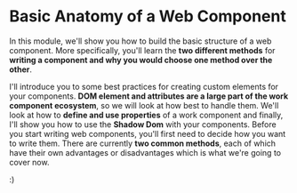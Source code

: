 # **Basic Anatomy of a Web Component**

In this module, we'll show you how to build the basic structure of a web component. More specifically, you'll learn the **two different methods** for 
**writing a component and why you would choose one method over the other**. 

I'll introduce you to some best practices for creating custom elements for your components. **DOM element and attributes are a large part of the work component
ecosystem**, so we will look at how best to handle them. We'll look at how to **define and use properties** of a work component and finally, I'll show you how 
to use the **Shadow Dom** with your components. Before you start writing web components, you'll first need to decide how you want to write them. There are 
currently **two common methods**, each of which have their own advantages or disadvantages which is what we're going to cover now.

:)
